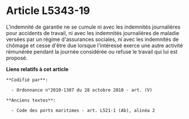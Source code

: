 # Article L5343-19

L'indemnité de garantie ne se cumule ni avec les indemnités journalières pour accidents de travail, ni avec les indemnités
journalières de maladie versées par un régime d'assurances sociales, ni avec les indemnités de chômage et cesse d'être due
lorsque l'intéressé exerce une autre activité rémunérée pendant la journée considérée ou refuse le travail qui lui est
proposé.

**Liens relatifs à cet article**

	**Codifié par**:

	  - Ordonnance n°2010-1307 du 28 octobre 2010 - art. (V)

	**Anciens textes**:

	  - Code des ports maritimes - art. L521-1 (Ab), alinéa 2
